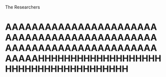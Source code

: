 The Researchers

# AAAAAAAAAAAAAAAAAAAAAAAAAAAAAAAAAAAAAAAAAAAAAAAAAAAAAAAAAAAAAAAAAAAAAAAAAAHHHHHHHHHHHHHHHHHHHHHHHHHHHHHHHHHHHHHH
